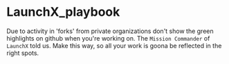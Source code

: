 # LaunchX_playbook

Due to activity in 'forks' from private organizations don't show the green highlights on github when you're working on. The `Mission Commander` of `LaunchX` told us. Make this way, so all your work is goona be reflected in the right spots.
